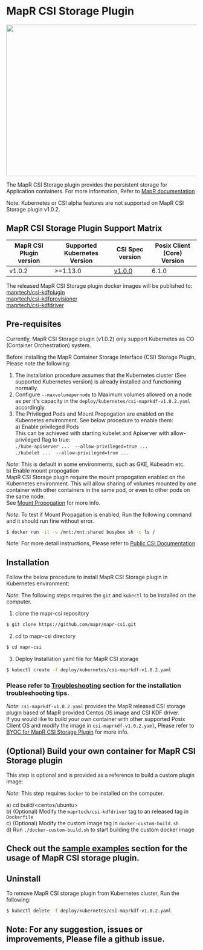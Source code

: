 # MapR CSI Storage Plugin

<img src="https://mapr.com/solutions/data-fabric/kubernetes/assets/kubernetes-diagram.png" width="800" height="400" />

The MapR CSI Storage plugin provides the persistent storage for Application containers. 
For more information, Refer to [MapR documentation](https://mapr.com/docs/home/CSIdriver/csi_plan_and_install.html)

Note: Kubernetes or CSI alpha features are not supported on MapR CSI Storage plugin v1.0.2.

## MapR CSI Storage Plugin Support Matrix

<table>
  <thead>
    <tr>
      <th>MapR CSI Plugin version</th>
      <th>Supported Kubernetes Version</th>
      <th>CSI Spec version</th>
      <th>Posix Client (Core) Version</th>
    </tr>
  </thead>
  <tbody>
    <tr>
      <td>v1.0.2</td>
      <td>>=1.13.0</td>
      <td><a href="https://github.com/container-storage-interface/spec/blob/v1.0.0/spec.md">v1.0.0</a></td>
      <td>6.1.0</td>
    </tr>
  </tbody>
</table>

The released MapR CSI Storage plugin docker images will be published to:  
[maprtech/csi-kdfplugin](https://hub.docker.com/r/maprtech/csi-kdfplugin)  
[maprtech/csi-kdfprovisioner](https://hub.docker.com/r/maprtech/csi-kdfprovisioner)  
[maprtech/csi-kdfdriver](https://hub.docker.com/r/maprtech/csi-kdfdriver)  

## Pre-requisites

Currently, MapR CSI Storage plugin (v1.0.2) only support Kubernetes as CO (Container Orchestration) system.  

Before installing the MapR Container Storage Interface (CSI) Storage Plugin, Please note the following:  
1. The installation procedure assumes that the Kubernetes cluster (See supported Kubernetes version) is already installed and functioning normally.  
2. Configure `--maxvolumepernode` to Maximum volumes allowed on a node as per it's capacity in the `deploy/kubernetes/csi-maprkdf-v1.0.2.yaml` accordingly.  
3. The Privileged Pods and Mount Propogation are enabled on the Kubernetes environment. See below procedure to enable them:  
a) Enable privileged Pods  
This can be achieved with starting kubelet and Apiserver with allow-privileged flag to true:  
    `./kube-apiserver ...  --allow-privileged=true ...`  
    `./kubelet ...  --allow-privileged=true ...`

*Note*: This is default in some environments, such as GKE, Kubeadm etc.  
b) Enable mount propogation  
MapR CSI Storage plugin require the mount propogation enabled on the Kubernetes environment. This will
allow sharing of volumes mounted by one container with other containers in the same pod, or even
to other pods on the same node.  
See [Mount Propogation](https://kubernetes.io/docs/concepts/storage/volumes/#mount-propagation)
for more info.

*Note*: To test if Mount Propagation is enabled, Run the following command and it should run fine without error.

```bash
$ docker run -it -v /mnt:/mnt:shared busybox sh -c ls /
```

Note: For more detail instructions, Please refer to [Public CSI Documentation](https://kubernetes-csi.github.io/docs/Setup.html)  

## Installation

Follow the below procedure to install MapR CSI Storage plugin in Kubernetes environment:  
 
*Note*: The following steps requires the `git` and `kubectl` to be installed on the computer.  

1. clone the mapr-csi repository
```bash
$ git clone https://github.com/mapr/mapr-csi.git
```
2. cd to mapr-csi directory
```bash
$ cd mapr-csi
```
3. Deploy Installation yaml file for MapR CSI storage 
```bash
$ kubectl create -f deploy/kubernetes/csi-maprkdf-v1.0.2.yaml
```

### Please refer to [Troubleshooting](examples/troubleshooting.md) section for the installation troubleshooting tips.

*Note*: `csi-maprkdf-v1.0.2.yaml` provides the MapR released CSI storage plugin based of MapR provided Centos OS image and CSI KDF driver.  
If you would like to build your own container with other supported Posix Client OS and modify the image in `csi-maprkdf-v1.0.2.yaml`, Please refer to 
[BYOC for MapR CSI Storage Plugin](#optional-build-your-own-container-for-mapr-csi-storage-plugin) for more info.

## (Optional) Build your own container for MapR CSI Storage plugin

This step is optional and is provided as a reference to build a custom plugin image:  

*Note*: This step requires `docker` to be installed on the computer.

a) cd build/<centos/ubuntu>  
b) (Optional) Modify the `maprtech/csi-kdfdriver` tag to an released tag in `Dockerfile`  
c) (Optional) Modify the custom image tag in `docker-custom-build.sh`  
d) Run `./docker-custom-build.sh` to start building the custom docker image  

## Check out the [sample examples](examples/how-to-use.md) section for the usage of MapR CSI storage plugin.  

## Uninstall

To remove MapR CSI storage plugin from Kubernetes cluster, Run the following:

```bash
$ kubectl delete -f deploy/kubernetes/csi-maprkdf-v1.0.2.yaml
```

## Note: For any suggestion, issues or improvements, Please file a github issue.
